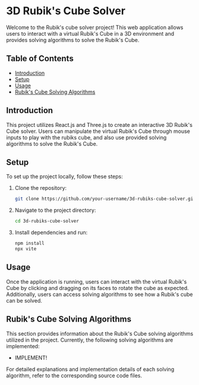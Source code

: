# 3D Rubik's Cube Solver

Welcome to the Rubik's cube solver project! This web application allows users to interact with a virtual Rubik's Cube in a 3D environment and provides solving algorithms to solve the Rubik's Cube.

## Table of Contents

- [Introduction](#introduction)
- [Setup](#setup)
- [Usage](#usage)
- [Rubik's Cube Solving Algorithms](#rubiks-cube-solving-algorithms)

## Introduction

This project utilizes React.js and Three.js to create an interactive 3D Rubik's Cube solver. Users can manipulate the virtual Rubik's Cube through mouse inputs to play with the rubiks cube, and also use provided solving algorithms to solve the Rubik's Cube.

## Setup

To set up the project locally, follow these steps:

1. Clone the repository:
   ```bash
   git clone https://github.com/your-username/3d-rubiks-cube-solver.git
   ```

2. Navigate to the project directory:

    ```bash
    cd 3d-rubiks-cube-solver
    ```
    
3. Install dependencies and run:

    ```bash
    npm install
    npx vite
    ```

## Usage
Once the application is running, users can interact with the virtual Rubik's Cube by clicking and dragging on its faces to rotate the cube as expected. Additionally, users can access solving algorithms to see how a Rubik's cube can be solved.

## Rubik's Cube Solving Algorithms
This section provides information about the Rubik's Cube solving algorithms utilized in the project. Currently, the following solving algorithms are implemented:

- IMPLEMENT!

For detailed explanations and implementation details of each solving algorithm, refer to the corresponding source code files.
